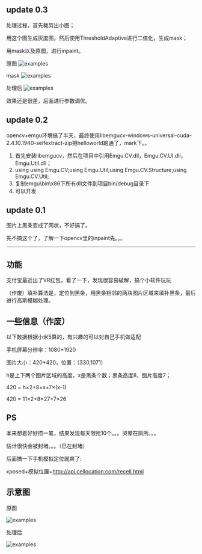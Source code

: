 ﻿## update 0.3

处理过程，首先裁剪出小图；

用这个图生成灰度图，然后使用ThresholdAdaptive进行二值化，生成mask；

用mask以及原图，进行inpaint。

原图
![examples](1.png "examples")

mask
![examples](2.png "examples")

处理后
![examples](3.png "examples")

效果还是很差，后面进行参数调优。

## update 0.2

opencv+emgu环境搞了半天，最终使用libemgucv-windows-universal-cuda-2.4.10.1940-selfextract-zip把helloworld跑通了，mark下。。

1. 首先安装libemgucv，然后在项目中引用Emgu.CV.dll，Emgu.CV.UI.dll，Emgu.Util.dll；
2. using using Emgu.CV;using Emgu.Util;using Emgu.CV.Structure;using Emgu.CV.Util;
3. 复制emgu\bin\x86下所有dll文件到项目bin/debug目录下
4. 可以开发

## update 0.1

图片上黑条变成了网状，不好搞了。

先不搞这个了，了解一下opencv里的inpaint先。。。

-----

## 功能

支付宝最近出了VR红包，看了一下，发现很容易破解，搞个小软件玩玩

（作废）填补算法是，定位到黑条，用黑条相邻的两块图片区域来填补黑条，最后进行高斯模糊处理。

## 一些信息（作废）

以下数据根据小米5算的，有兴趣的可以对自己手机做适配

手机屏幕分辨率：1080*1920

图片大小：420*420，位置：（330,1071）

h是上下两个图片区域的高度，x是黑条个数；黑条高度8，图片高度7；

420 = h×2+8×x+7×(x-1)   

420 = 11×2+8×27+7×26

## PS

本来想着好好捞一笔，结果发现每天限抢10个。。。哭晕在厕所。。。

估计很快会被封堵。。。（已在封堵）

后面搞一下手机模拟定位就爽了:

xposed+模拟位置+http://api.cellocation.com/recell.html

## 示意图

原图

![examples](1.jpg "examples")

处理后

![examples](2.jpg "examples")